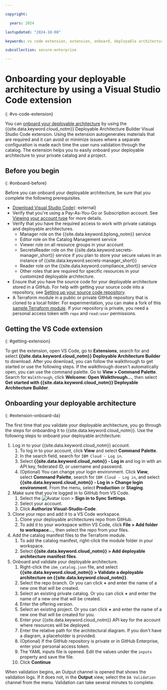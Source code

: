 ```yaml
---

copyright:

  years: 2024

lastupdated: "2024-10-08"

keywords: vs code extension, extension, onboard, deployable architecture

subcollection: secure-enterprise

---
```


# Onboarding your deployable architecture by using a Visual Studio Code extension
{: #vs-code-extension}

You can [onboard your deployable architecture](/docs/secure-enterprise?topic=secure-enterprise-onboard-da&interface=ui) by using the {{site.data.keyword.cloud_notm}} Deployable Architecture Builder Visual Studio Code extension. Using the extension autogenerates materials that are required and it can avoid or minimize issues where a separate configuration is made each time the user runs validation through the catalog. The extension helps you to easily onboard your deployable architecture to your private catalog and a project.

## Before you begin
{: #onboard-before}

Before you can onboard your deployable architecture, be sure that you complete the following prerequisites.

* [Download Visual Studio Code](https://code.visualstudio.com/){: external}
* Verify that you're using a Pay-As-You-Go or Subscription account. See [Viewing your account type](/docs/account?topic=account-account_settings#view-acct-type) for more details.
* Verify that you have the required access to work with private catalogs and deployable architectures.
   * Manager role on the {{site.data.keyword.bplong_notm}} service
   * Editor role on the Catalog Management service
   * Viewer role on all resource groups in your account
   * SecretsReader role on the {{site.data.keyword.secrets-manager_short}} service if you plan to store your secure values in an instance of {{site.data.keyword.secrets-manager_short}}
   * Reader role on the {{site.data.keyword.compliance_short}} service
   * Other roles that are required for specific resources in your customized deployable architecture.
* Ensure that you have the source code for your deployable architecture stored in a GitHub. For help with getting your source code into a repository, see [Setting up your source code repository](/docs/sell?topic=sell-source-repo-setup).
* A Terraform module in a public or private GitHub repository that is cloned to a local folder. For experimentation, you can make a fork of this [sample Terraform module](https://github.com/l2fprod/simple-da). If your repository is private, you need a personal access token with `repo` and `read:user` permissions.

## Getting the VS Code extension
{: #getting-extension}

To get the extension, open VS Code, go to **Extensions**, search for and select **{{site.data.keyword.cloud_notm}} Deployable Architecture Builder** to download. After you download, you can follow the walkthrough to get started or use the following steps. If the walkthrough doesn't automatically open, you can use the command palette. Go to **View > Command Palette**. Search for `Walkthrough`, click **Welcome: Open Walkthrough...**, then select **Get started with {{site.data.keyword.cloud_notm}} Deployable Architecture Builder**.

## Onboarding your deployable architecture
{: #extension-onboard-da}

The first time that you validate your deployable architecture, you go through the steps for onboarding it to {{site.data.keyword.cloud_notm}}. Use the following steps to onboard your deployable architecture:

1. Log in to your {{site.data.keyword.cloud_notm}} account.
   1. To log in to your account, click **View** and select **Command Palette**.
   1. In the search field, search for `IBM Cloud - Log in`.
   1. Select **{{site.data.keyword.cloud_notm}} - Log in** and log in with an API key, federated ID, or username and password.
   1. (Optional) You can change your login environment. Click **View**, select **Command Palette**, search for `IBM Cloud - Log in`, and select **{{site.data.keyword.cloud_notm}} - Log in > Change login environment**. From the menu, select **Production** or **Staging**.
1. Make sure that you're logged in to GitHub from VS Code.
   1. Select the ![Avatar icon](../icons/i-avatar-icon.svg "Avatar") > **Sign in to Sync Settings**.
   1. Select your account.
   1. Click **Authorize Visual-Studio-Code**.
1. Clone your repo and add it to a VS Code workspace.
   1. Clone your deployable architectures repo from GitHub.
   1. To add it to your workspace within VS Code, click **File > Add folder to workspace...**, then select the repo from your files.
1. Add the catalog manifest files to the Terraform module.
   1. To add the catalog manifest, right-click the module folder in your workspace.
   1. Select **{{site.data.keyword.cloud_notm}} > Add deployable architecture manifest files**.
1. Onboard and validate your deployable architecture.
   1. Right-click the `ibm_catalog.json` file, and select **{{site.data.keyword.cloud_notm}} > Validate a deployable architecture on {{site.data.keyword.cloud_notm}}**.
   1. Select the repo branch. Or you can click **+** and enter the name of a new one that will be created.
   1. Select an existing private catalog. Or you can click **+** and enter the name of a new one that will be created.
   1. Enter the offering version.
   1. Select an existing project. Or you can click **+** and enter the name of a new one that will be created for you.
   1. Enter your {{site.data.keyword.cloud_notm}} API key for the account where resources will be deployed.
   1. Enter the relative path for the architectural diagram. If you don't have a diagram, a placeholder is provided.
   1. (Optional) If the GitHub repository is private or in GitHub Enterprise, enter your personal access token.
   1. The YAML inputs file is opened. Edit the values under the `inputs` property and save the file.
   1. Click **Continue**

When validation begins, an Output channel is opened that shows the validation logs. If it does not, in the **Output** view, select the `DA Validation` channel from the menu. Validation can take several minutes to complete.
